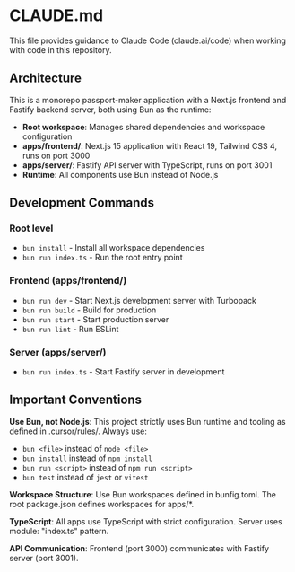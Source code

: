 # CLAUDE.md

This file provides guidance to Claude Code (claude.ai/code) when working with code in this repository.

## Architecture

This is a monorepo passport-maker application with a Next.js frontend and Fastify backend server, both using Bun as the runtime:

- **Root workspace**: Manages shared dependencies and workspace configuration
- **apps/frontend/**: Next.js 15 application with React 19, Tailwind CSS 4, runs on port 3000
- **apps/server/**: Fastify API server with TypeScript, runs on port 3001
- **Runtime**: All components use Bun instead of Node.js

## Development Commands

### Root level

- `bun install` - Install all workspace dependencies
- `bun run index.ts` - Run the root entry point

### Frontend (apps/frontend/)

- `bun run dev` - Start Next.js development server with Turbopack
- `bun run build` - Build for production
- `bun run start` - Start production server
- `bun run lint` - Run ESLint

### Server (apps/server/)

- `bun run index.ts` - Start Fastify server in development

## Important Conventions

**Use Bun, not Node.js**: This project strictly uses Bun runtime and tooling as defined in .cursor/rules/. Always use:

- `bun <file>` instead of `node <file>`
- `bun install` instead of `npm install`
- `bun run <script>` instead of `npm run <script>`
- `bun test` instead of `jest` or `vitest`

**Workspace Structure**: Use Bun workspaces defined in bunfig.toml. The root package.json defines workspaces for apps/\*.

**TypeScript**: All apps use TypeScript with strict configuration. Server uses module: "index.ts" pattern.

**API Communication**: Frontend (port 3000) communicates with Fastify server (port 3001).
